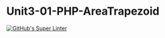 # Unit3-01-PHP-AreaTrapezoid
[![GitHub's Super Linter](https://github.com/ICS20-Programming-Grace-S/Unit3-01-PHP-AreaTrapezoid/workflows/GitHub's%20Super%20Linter/badge.svg)](https://github.com/ICS20-Programming-Grace-S/Unit3-01-PHP-AreaTrapezoid/actions)